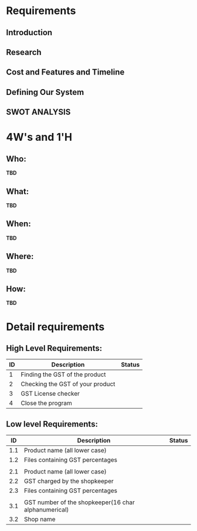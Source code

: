 # Requirements
## Introduction


## Research


## Cost and Features and Timeline


## Defining Our System
    
## SWOT ANALYSIS


# 4W&#39;s and 1&#39;H

## Who:

**TBD**

## What:

**TBD**

## When:

**TBD**

## Where:

**TBD**

## How:

**TBD**

# Detail requirements
## High Level Requirements:

ID    | Description                                 | Status
------| --------------------------------------------| -------
1     |       Finding the GST of the product        |
2     |      Checking the GST of your product       |
3     |           GST License checker               |
4     |             Close the program               |


##  Low level Requirements:

ID    | Description                                          | Status
----- | ---------------------------------------------------- | -------
1.1   | Product name (all lower case)                        |
1.2   | Files containing GST percentages                     |
      |                                                      |
2.1   | Product name (all lower case)                        |
2.2   | GST charged by the shopkeeper                        |
2.3   | Files containing GST percentages                     |
      |                                                      |
3.1   | GST number of the shopkeeper(16 char alphanumerical) |
3.2   | Shop name                                            |



